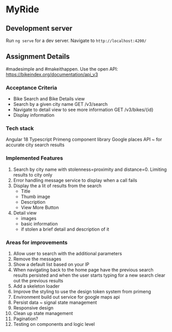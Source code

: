 # MyRide


## Development server

Run `ng serve` for a dev server. 
Navigate to `http://localhost:4200/`

## Assignment Details
#madesimple and #makeithappen.
Use the open API: https://bikeindex.org/documentation/api_v3

### Acceptance Criteria
- Bike Search and Bike Details view
- Search by a given city name GET /v3/search
- Navigate to detail view to see more information GET /v3/bikes/{id}
- Display information 

### Tech stack 
Angular 18 
Typescript 
Primeng component library 
Google places API ~ for accurate city search results 

### Implemented Features
1.  Search by city name with stolenness=proximity and distance=0. Limiting results to city only
2. Error handling message service to display when a call fails
3. Display the a lit of results from the search
    - Title 
    - Thumb image 
    - Description
    - View More Button
4. Detail view
    - images
    - basic information 
    - if stolen a brief detail and description of it


### Areas for improvements
1. Allow user to search with the additional parameters
2. Remove the messages
3. Show a default list based on your IP
4. When navigating back to the home page have the previous search results persisted and when the user starts typing for a new search clear out the previous results 
5. Add a skeleton loader 
6. Improve the styling to use the design token system from primeng
7. Environment build out service for google maps api
8. Persist data  ~ signal state management
9. Responsive design 
10. Clean up state management
11. Pagination?
12. Testing on components and logic level

